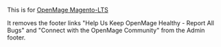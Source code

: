 This is for [OpenMage Magento-LTS](https://github.com/OpenMage/magento-lts)

It removes the footer links "Help Us Keep OpenMage Healthy - Report All Bugs" and "Connect with the OpenMage Community" from the Admin footer.
